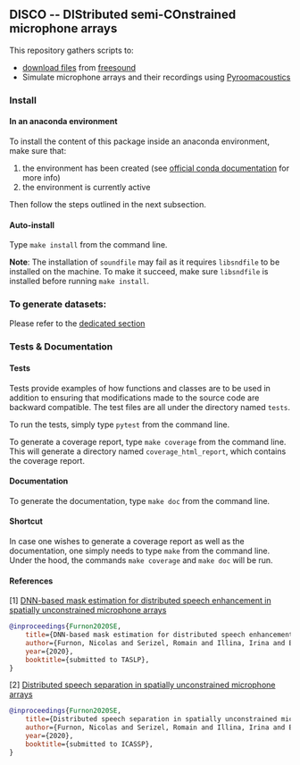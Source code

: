 ## DISCO -- DIStributed semi-COnstrained microphone arrays
This repository gathers scripts to:
 * [download files](./dataset_generation/pre_generation) from [freesound](freesound.org/)
 * Simulate microphone arrays and their recordings using [Pyroomacoustics](https://github.com/LCAV/pyroomacoustics)


### Install

#### In an anaconda environment

To install the content of this package inside an anaconda environment, make sure
that:

1. the environment has been created (see [official conda
   documentation][conda_env] for more info)
2. the environment is currently active

Then follow the steps outlined in the next subsection.

#### Auto-install

Type `make install` from the command line.

__Note__: The installation of `soundfile` may fail as it requires `libsndfile`
to be installed on the machine. To make it succeed, make sure `libsndfile` is
installed before running `make install`.

### To generate datasets:
Please refer to the [dedicated section](dataset_generation)


[conda_env]: https://docs.conda.io/projects/conda/en/latest/user-guide/tasks/manage-environments.html

### Tests & Documentation

#### Tests

Tests provide examples of how functions and classes are to be used in addition
to ensuring that modifications made to the source code are backward compatible.
The test files are all under the directory named `tests`.

To run the tests, simply type `pytest` from the command line.

To generate a coverage report, type `make coverage` from the command line. This
will generate a directory named `coverage_html_report`, which contains the
coverage report.

#### Documentation

To generate the documentation, type `make doc` from the command line.

#### Shortcut

In case one wishes to generate a coverage report as well as the documentation,
one simply needs to type `make` from the command line. Under the hood, the
commands `make coverage` and `make doc` will be run.

#### References
[1] [DNN-based mask estimation for distributed speech enhancement in spatially unconstrained microphone arrays]()
```BibTex
@inproceedings{Furnon2020SE,
    title={DNN-based mask estimation for distributed speech enhancement in spatially unconstrained microphone arrays},
    author={Furnon, Nicolas and Serizel, Romain and Illina, Irina and Essid, Slim},
    year={2020},
    booktitle={submitted to TASLP},
}
```

[2] [Distributed speech separation in spatially unconstrained microphone arrays](https://hal.archives-ouvertes.fr/hal-02985794)
```BibTex
@inproceedings{Furnon2020SE,
    title={Distributed speech separation in spatially unconstrained microphone arrays},
    author={Furnon, Nicolas and Serizel, Romain and Illina, Irina and Essid, Slim},
    year={2020},
    booktitle={submitted to ICASSP},
}
```
